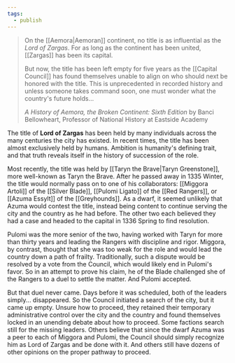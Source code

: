 ```yaml
---
tags:
  - publish
---
```

>On the [[Aemora|Aemoran]] continent, no title is as influential as the *Lord of Zargas*. For as long as the continent has been united, [[Zargas]] has been its capital.
>
>But now, the title has been left empty for five years as the [[Capital Council]] has found themselves unable to align on who should next be honored with the title. This is unprecedented in recorded history and unless someone takes command soon, one must wonder what the country's future holds...
>
>*A History of Aemora, the Broken Continent: Sixth Edition*
>by Banci Bellowheart, Professor of National History at Eastside Academy

The title of **Lord of Zargas** has been held by many individuals across the many centuries the city has existed. In recent times, the title has been almost exclusively held by humans. Ambition is humanity's defining trait, and that truth reveals itself in the history of succession of the role.

Most recently, the title was held by [[Taryn the Brave|Taryn Greenstone]], more well-known as Taryn the Brave. After he passed away in 1335 Winter, the title would normally pass on to one of his collaborators: [[Miggora Artoli]] of the [[Silver Blade]], [[Pulomi Ligato]] of the [[Red Rangers]], or [[Azuma Essylt]] of the [[Greyhounds]]. As a dwarf, it seemed unlikely that Azuma would contest the title, instead being content to continue serving the city and the country as he had before. The other two each believed they had a case and headed to the capital in 1336 Spring to find resolution.

Pulomi was the more senior of the two, having worked with Taryn for more than thirty years and leading the Rangers with discipline and rigor. Miggora, by contrast, thought that she was too weak for the role and would lead the country down a path of frailty. Traditionally, such a dispute would be resolved by a vote from the Council, which would likely end in Pulomi's favor. So in an attempt to prove his claim, he of the Blade challenged she of the Rangers to a duel to settle the matter. And Pulomi accepted.

But that duel never came. Days before it was scheduled, both of the leaders simply... disappeared. So the Council initiated a search of the city, but it came up empty. Unsure how to proceed, they retained their temporary administrative control over the city and the country and found themselves locked in an unending debate about how to proceed. Some factions search still for the missing leaders. Others believe that since the dwarf Azuma was a peer to each of Miggora and Pulomi, the Council should simply recognize him as Lord of Zargas and be done with it. And others still have dozens of other opinions on the proper pathway to proceed.